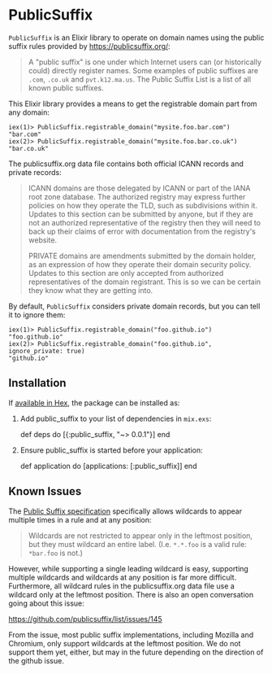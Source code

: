 # PublicSuffix

`PublicSuffix` is an Elixir library to operate on domain names using
the public suffix rules provided by https://publicsuffix.org/:

> A "public suffix" is one under which Internet users can (or
> historically could) directly register names. Some examples of public
> suffixes are `.com`, `.co.uk` and `pvt.k12.ma.us`. The Public Suffix List is
> a list of all known public suffixes.

This Elixir library provides a means to get the registrable domain part
from any domain:

``` iex
iex(1)> PublicSuffix.registrable_domain("mysite.foo.bar.com")
"bar.com"
iex(2)> PublicSuffix.registrable_domain("mysite.foo.bar.co.uk")
"bar.co.uk"
```

The publicsuffix.org data file contains both official ICANN records
and private records:

> ICANN domains are those delegated by ICANN or part of the IANA root zone database. The authorized registry may express further policies on how they operate the TLD, such as subdivisions within it. Updates to this section can be submitted by anyone, but if they are not an authorized representative of the registry then they will need to back up their claims of error with documentation from the registry's website.
>
> PRIVATE domains are amendments submitted by the domain holder, as an expression of how they operate their domain security policy. Updates to this section are only accepted from authorized representatives of the domain registrant. This is so we can be certain they know what they are getting into.

By default, `PublicSuffix` considers private domain records, but you can
tell it to ignore them:

``` iex
iex(1)> PublicSuffix.registrable_domain("foo.github.io")
"foo.github.io"
iex(2)> PublicSuffix.registrable_domain("foo.github.io", ignore_private: true)
"github.io"
```

## Installation

If [available in Hex](https://hex.pm/docs/publish), the package can be installed as:

  1. Add public_suffix to your list of dependencies in `mix.exs`:

        def deps do
          [{:public_suffix, "~> 0.0.1"}]
        end

  2. Ensure public_suffix is started before your application:

        def application do
          [applications: [:public_suffix]]
        end

## Known Issues

The [Public Suffix specification](https://publicsuffix.org/list/)
specifically allows wildcards to appear multiple times in a rule
and at any position:

> Wildcards are not restricted to appear only in the leftmost position,
> but they must wildcard an entire label. (I.e. `*.*.foo` is a valid rule:
> `*bar.foo` is not.)

However, while supporting a single leading wildcard is easy, supporting
multiple wildcards and wildcards at any position is far more difficult.
Furthermore, all wildcard rules in the publicsuffix.org data file use
a wildcard only at the leftmost position. There is also an open conversation
going about this issue:

https://github.com/publicsuffix/list/issues/145

From the issue, most public suffix implementations, including Mozilla
and Chromium, only support wildcards at the leftmost position. We do
not support them yet, either, but may in the future depending on the
direction of the github issue.
